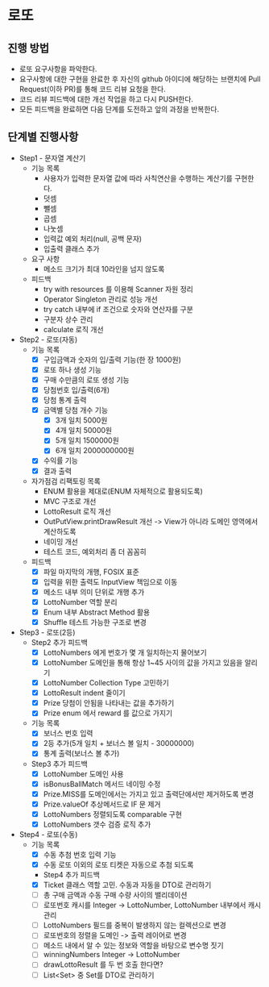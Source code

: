 # 로또
## 진행 방법
* 로또 요구사항을 파악한다.
* 요구사항에 대한 구현을 완료한 후 자신의 github 아이디에 해당하는 브랜치에 Pull Request(이하 PR)를 통해 코드 리뷰 요청을 한다.
* 코드 리뷰 피드백에 대한 개선 작업을 하고 다시 PUSH한다.
* 모든 피드백을 완료하면 다음 단계를 도전하고 앞의 과정을 반복한다.

## 단계별 진행사항
* Step1 - 문자열 계산기
  * 기능 목록
    * 사용자가 입력한 문자열 값에 따라 사칙연산을 수행하는 계산기를 구현한다.
    * 덧셈
    * 뺄셈
    * 곱셈
    * 나눗셈
    * 입력값 예외 처리(null, 공백 문자)
    * 입출력 클래스 추가
  * 요구 사항
    * 메소드 크기가 최대 10라인을 넘지 않도록
  * 피드백
    * try with resources 를 이용해 Scanner 자원 정리
    * Operator Singleton 관리로 성능 개선
    * try catch 내부에 if 조건으로 숫자와 연산자를 구분
    * 구분자 상수 관리
    * calculate 로직 개선
* Step2 - 로또(자동)
  * 기능 목록
    - [x] 구입금액과 숫자의 입/출력 기능(한 장 1000원)
    - [x] 로또 하나 생성 기능
    - [x] 구매 수만큼의 로또 생성 기능
    - [x] 당첨번호 입/출력(6개)
    - [x] 당첨 통계 출력
    - [x] 금액별 당첨 개수 기능
      - [x] 3개 일치 5000원
      - [x] 4개 일치 50000원
      - [x] 5개 일치 1500000원
      - [x] 6개 일치 2000000000원
    - [x] 수익률 기능
    - [x] 결과 출력
  * 자가점검 리팩토링 목록
    * ENUM 활용을 제대로(ENUM 자체적으로 활용되도록)
    * MVC 구조로 개선
    * LottoResult 로직 개선
    * OutPutView.printDrawResult 개선 -> View가 아니라 도메인 영역에서 계산하도록
    * 네이밍 개선
    * 테스트 코드, 예외처리 좀 더 꼼꼼히
  * 피드백
    - [x] 파일 마지막의 개행, FOSIX 표준
    - [x] 입력을 위한 출력도 InputView 책임으로 이동
    - [x] 메소드 내부 의미 단위로 개행 추가
    - [x] LottoNumber 역할 분리
    - [x] Enum 내부 Abstract Method 활용
    - [x] Shuffle 테스트 가능한 구조로 변경
* Step3 - 로또(2등)
  * Step2 추가 피드백
    - [x] LottoNumbers 에게 번호가 몇 개 일치하는지 물어보기
    - [x] LottoNumber 도메인을 통해 항상 1~45 사이의 값을 가지고 있음을 알리기
    - [x] LottoNumber Collection Type 고민하기
    - [x] LottoResult indent 줄이기
    - [x] Prize 당첨이 안됨을 나타내는 값을 추가하기
    - [x] Prize enum 에서 reward 를 값으로 가지기
  * 기능 목록
    - [x] 보너스 번호 입력
    - [x] 2등 추가(5개 일치 + 보너스 볼 일치 - 30000000)
    - [x] 통계 출력(보너스 볼 추가)
  * Step3 추가 피드백
    - [x] LottoNumber 도메인 사용
    - [x] isBonusBallMatch 메서드 네이밍 수정
    - [x] Prize.MISS를 도메인에서는 가지고 있고 출력단에서만 제거하도록 변경
    - [x] Prize.valueOf 추상메서드로 IF 문 제거
    - [x] LottoNumbers 정렬되도록 comparable 구현
    - [x] LottoNumbers 갯수 검증 로직 추가
* Step4 - 로또(수동)
  * 기능 목록
    - [x] 수동 추첨 번호 입력 기능
    - [x] 수동 로또 이외의 로또 티켓은 자동으로 추첨 되도록
    * Step4 추가 피드백
    - [x] Ticket 클래스 역할 고민. 수동과 자동을 DTO로 관리하기
    - [ ] 총 구매 금액과 수동 구매 수량 사이의 밸리데이션
    - [ ] 로또번호 캐시를 Integer -> LottoNumber, LottoNumber 내부에서 캐시 관리
    - [ ] LottoNumbers 필드를 중복이 발생하지 않는 컬렉션으로 변경
    - [ ] 로또번호의 정렬을 도메인 -> 출력 레이어로 변경
    - [ ] 메소드 내에서 알 수 있는 정보와 역할을 바탕으로 변수명 짓기
    - [ ] winningNumbers Integer -> LottoNumber 
    - [ ] drawLottoResult 를 두 번 호출 한다면?
    - [ ] List<Set<Integer>> 중 Set<Integer>를 DTO로 관리하기
